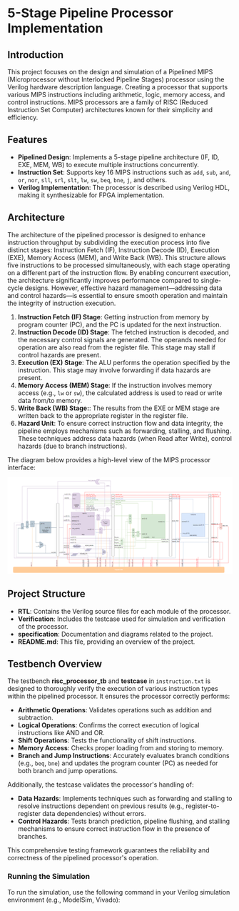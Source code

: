 # 5-Stage Pipeline Processor Implementation


## Introduction

This project focuses on the design and simulation of a Pipelined MIPS (Microprocessor without Interlocked Pipeline Stages) processor using the Verilog hardware description language. Creating a processor that supports various MIPS instructions including arithmetic, logic, memory access, and control instructions. MIPS processors are a family of RISC (Reduced Instruction Set Computer) architectures known for their simplicity and efficiency.


## Features

- **Pipelined Design**: Implements a 5-stage pipeline architecture (IF, ID, EXE, MEM, WB) to execute multiple instructions concurrently.
- **Instruction Set**: Supports key 16 MIPS instructions such as `add`, `sub`, `and`, `or`, `nor`, `sll`, `srl`, `slt`, `lw`, `sw`, `beq`, `bne`, `j`, and others.
- **Verilog Implementation**: The processor is described using Verilog HDL, making it synthesizable for FPGA implementation.


## Architecture 
The architecture of the pipelined processor is designed to enhance instruction throughput by subdividing the execution process into five distinct stages: Instruction Fetch (IF), Instruction Decode (ID), Execution (EXE), Memory Access (MEM), and Write Back (WB). This structure allows five instructions to be processed simultaneously, with each stage operating on a different part of the instruction flow. By enabling concurrent execution, the architecture significantly improves performance compared to single-cycle designs. However, effective hazard management—addressing data and control hazards—is essential to ensure smooth operation and maintain the integrity of instruction execution.

1. **Instruction Fetch (IF) Stage**: Getting instruction from memory by program counter (PC), and the PC is updated for the next instruction.
2. **Instruction Decode (ID) Stage**: The fetched instruction is decoded, and the necessary control signals are generated. The operands needed for operation are also read from the register file. This stage may stall if control hazards are present.
3. **Execution (EX) Stage**: The ALU performs the operation specified by the instruction. This stage may involve forwarding if data hazards are present.
4. **Memory Access (MEM) Stage**: If the instruction involves memory access (e.g., `lw` or `sw`), the calculated address is used to read or write data from/to memory. 
5. **Write Back (WB) Stage:**: The results from the EXE or MEM stage are written back to the appropriate register in the register file.
6. **Hazard Unit**: To ensure correct instruction flow and data integrity, the pipeline employs mechanisms such as forwarding, stalling, and flushing. These techniques address data hazards (when Read after Write), control hazards (due to branch instructions).

The diagram below provides a high-level view of the MIPS processor interface:

![Processor Interface](https://github.com/manhtrannnnnn/Pipeline-Mips-Processor/blob/main/Picture/architecture.png)

## Project Structure

- **RTL**: Contains the Verilog source files for each module of the processor.
- **Verification**: Includes the testcase used for simulation and verification of the processor.
- **specification**: Documentation and diagrams related to the project.
- **README.md**: This file, providing an overview of the project.

## Testbench Overview

The testbench **risc_processor_tb** and **testcase** in `instruction.txt` is designed to thoroughly verify the execution of various instruction types within the pipelined processor. It ensures the processor correctly performs:

- **Arithmetic Operations**: Validates operations such as addition and subtraction.
- **Logical Operations**: Confirms the correct execution of logical instructions like AND and OR.
- **Shift Operations**: Tests the functionality of shift instructions.
- **Memory Access**: Checks proper loading from and storing to memory.
- **Branch and Jump Instructions**: Accurately evaluates branch conditions (e.g., `beq`, `bne`) and updates the program counter (PC) as needed for both branch and jump operations.

Additionally, the testcase validates the processor's handling of:

- **Data Hazards**: Implements techniques such as forwarding and stalling to resolve instructions dependent on previous results (e.g., register-to-register data dependencies) without errors.
- **Control Hazards**: Tests branch prediction, pipeline flushing, and stalling mechanisms to ensure correct instruction flow in the presence of branches.

This comprehensive testing framework guarantees the reliability and correctness of the pipelined processor's operation.

### Running the Simulation

To run the simulation, use the following command in your Verilog simulation environment (e.g., ModelSim, Vivado):
